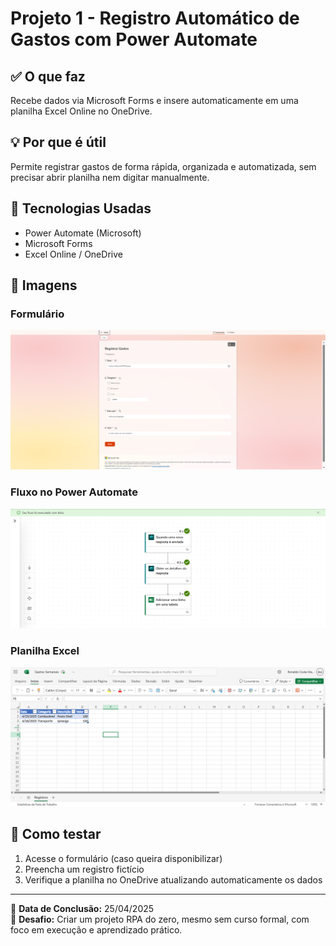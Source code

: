 # Projeto 1 - Registro Automático de Gastos com Power Automate

## ✅ O que faz
Recebe dados via Microsoft Forms e insere automaticamente em uma planilha Excel Online no OneDrive.

## 💡 Por que é útil
Permite registrar gastos de forma rápida, organizada e automatizada, sem precisar abrir planilha nem digitar manualmente.

## 🧪 Tecnologias Usadas
- Power Automate (Microsoft)
- Microsoft Forms
- Excel Online / OneDrive

## 📸 Imagens

### Formulário
![Forms](formulario.png)

### Fluxo no Power Automate
![Fluxo](fluxo.png)

### Planilha Excel
![Excel](excel.png)

## 🚀 Como testar
1. Acesse o formulário (caso queira disponibilizar)
2. Preencha um registro fictício
3. Verifique a planilha no OneDrive atualizando automaticamente os dados

---

📅 **Data de Conclusão:** 25/04/2025  
🧠 **Desafio:** Criar um projeto RPA do zero, mesmo sem curso formal, com foco em execução e aprendizado prático.
